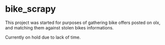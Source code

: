 # bike_scrapy

This project was started for purposes of gathering bike offers posted on olx, 
and matching them against stolen bikes informations.

Currently on hold due to lack of time.